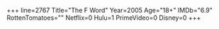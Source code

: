 +++
line=2767
Title="The F Word"
Year=2005
Age="18+"
IMDb="6.9"
RottenTomatoes=""
Netflix=0
Hulu=1
PrimeVideo=0
Disney=0
+++

